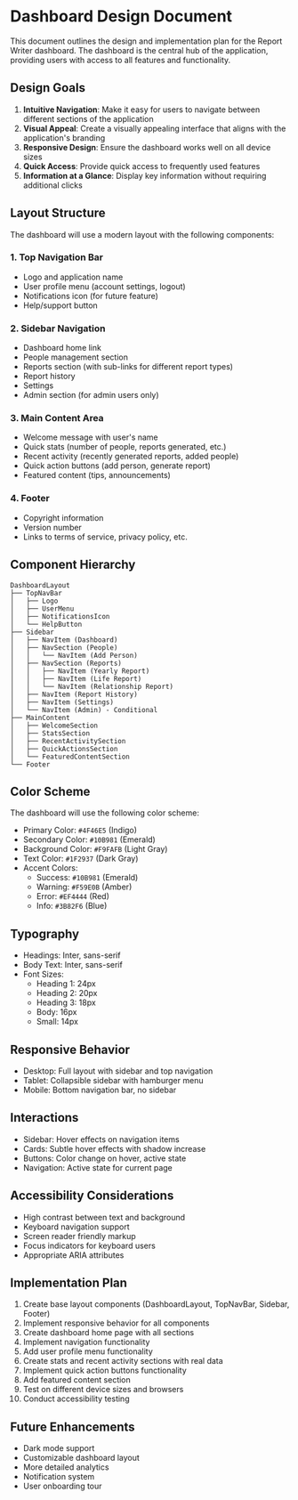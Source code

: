 # Dashboard Design Document

This document outlines the design and implementation plan for the Report Writer dashboard. The dashboard is the central hub of the application, providing users with access to all features and functionality.

## Design Goals

1. **Intuitive Navigation**: Make it easy for users to navigate between different sections of the application
2. **Visual Appeal**: Create a visually appealing interface that aligns with the application's branding
3. **Responsive Design**: Ensure the dashboard works well on all device sizes
4. **Quick Access**: Provide quick access to frequently used features
5. **Information at a Glance**: Display key information without requiring additional clicks

## Layout Structure

The dashboard will use a modern layout with the following components:

### 1. Top Navigation Bar
- Logo and application name
- User profile menu (account settings, logout)
- Notifications icon (for future feature)
- Help/support button

### 2. Sidebar Navigation
- Dashboard home link
- People management section
- Reports section (with sub-links for different report types)
- Report history
- Settings
- Admin section (for admin users only)

### 3. Main Content Area
- Welcome message with user's name
- Quick stats (number of people, reports generated, etc.)
- Recent activity (recently generated reports, added people)
- Quick action buttons (add person, generate report)
- Featured content (tips, announcements)

### 4. Footer
- Copyright information
- Version number
- Links to terms of service, privacy policy, etc.

## Component Hierarchy

```
DashboardLayout
├── TopNavBar
│   ├── Logo
│   ├── UserMenu
│   ├── NotificationsIcon
│   └── HelpButton
├── Sidebar
│   ├── NavItem (Dashboard)
│   ├── NavSection (People)
│   │   └── NavItem (Add Person)
│   ├── NavSection (Reports)
│   │   ├── NavItem (Yearly Report)
│   │   ├── NavItem (Life Report)
│   │   └── NavItem (Relationship Report)
│   ├── NavItem (Report History)
│   ├── NavItem (Settings)
│   └── NavItem (Admin) - Conditional
├── MainContent
│   ├── WelcomeSection
│   ├── StatsSection
│   ├── RecentActivitySection
│   ├── QuickActionsSection
│   └── FeaturedContentSection
└── Footer
```

## Color Scheme

The dashboard will use the following color scheme:

- Primary Color: `#4F46E5` (Indigo)
- Secondary Color: `#10B981` (Emerald)
- Background Color: `#F9FAFB` (Light Gray)
- Text Color: `#1F2937` (Dark Gray)
- Accent Colors:
  - Success: `#10B981` (Emerald)
  - Warning: `#F59E0B` (Amber)
  - Error: `#EF4444` (Red)
  - Info: `#3B82F6` (Blue)

## Typography

- Headings: Inter, sans-serif
- Body Text: Inter, sans-serif
- Font Sizes:
  - Heading 1: 24px
  - Heading 2: 20px
  - Heading 3: 18px
  - Body: 16px
  - Small: 14px

## Responsive Behavior

- Desktop: Full layout with sidebar and top navigation
- Tablet: Collapsible sidebar with hamburger menu
- Mobile: Bottom navigation bar, no sidebar

## Interactions

- Sidebar: Hover effects on navigation items
- Cards: Subtle hover effects with shadow increase
- Buttons: Color change on hover, active state
- Navigation: Active state for current page

## Accessibility Considerations

- High contrast between text and background
- Keyboard navigation support
- Screen reader friendly markup
- Focus indicators for keyboard users
- Appropriate ARIA attributes

## Implementation Plan

1. Create base layout components (DashboardLayout, TopNavBar, Sidebar, Footer)
2. Implement responsive behavior for all components
3. Create dashboard home page with all sections
4. Implement navigation functionality
5. Add user profile menu functionality
6. Create stats and recent activity sections with real data
7. Implement quick action buttons functionality
8. Add featured content section
9. Test on different device sizes and browsers
10. Conduct accessibility testing

## Future Enhancements

- Dark mode support
- Customizable dashboard layout
- More detailed analytics
- Notification system
- User onboarding tour
